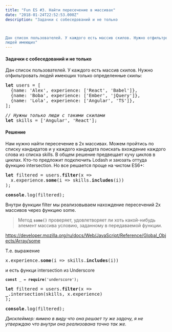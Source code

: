 ```yaml
---
title: "Fun ES #3. Найти пересечение в массивах"
date: "2018-01-24T22:52:53.000Z"
description: "Задачки с собеседований и не только



Дан список пользователей. У каждого есть массив скилов. Нужно отфильтровать
людей имеющих"
---
```


<h4>Задачки с собеседований и не только</h4>

<p>Дан список пользователей. У каждого есть массив скилов. Нужно отфильтровать людей имеющих только определенные скилы:</p>
<pre><strong>let</strong> users = [<br>  {name: 'Alex', experience: ['React', 'Babel']},<br>  {name: 'Boba', experience: ['Ember', 'jQuery']},<br>  {name: 'Lola', experience: ['Angular', 'TS']},<br>];</pre>
<pre><em>// Нужны только люди с такими скилами</em><br><strong>let</strong> skills = ['Angular', 'React'];</pre>
<h4>Решение</h4>
<p>Нам нужно найти пересечение в 2х массивах. Можем пройтись по списку кандидатов и у каждого кандидата поискать вхождение каждого слова из списка skills. В общем решение предвещает кучу циклов в циклах. Кто-то предложит подключить Lodash и заюзать оттуда функцию intersection. Но все решается проще на чистом ES6+:</p>
<pre><strong>let</strong> filtered = users.<strong>filter</strong>(x =&gt;<br>  x.experience.<strong>some</strong>(i =&gt; skills.<strong>includes</strong>(i))<br>);</pre>
<pre><strong>console</strong>.log(filtered);</pre>
<p>Внутри функции filter мы реализовываем нахождение пересечений 2х массивов через функцию some.</p>
<blockquote><p>Метод <code><strong>some()</strong></code> проверяет, удовлетворяет ли хоть какой-нибудь элемент массива условию, заданному в передаваемой функции.</p></blockquote>
<p><a href="https://developer.mozilla.org/ru/docs/Web/JavaScript/Reference/Global_Objects/Array/some">https://developer.mozilla.org/ru/docs/Web/JavaScript/Reference/Global_Objects/Array/some</a></p>
<p>Т.е. выражение</p>
<pre>x.experience.<strong>some</strong>(i =&gt; skills.<strong>includes</strong>(i))</pre>
<p>и есть функци intersection из Underscore</p>
<pre><code><strong>const</strong> _ = <strong>require</strong>('underscore');<br><br></code><strong>let</strong> filtered = users.<strong>filter</strong>(x =&gt;<br><strong>_</strong>.intersection(skills, x.experience)<br>);</pre>
<pre><strong>console</strong>.log(filtered);</pre>
<p><em>Дисклеймер: яимею в виду что она решает ту же задачу, я не утверждаю что внутри она реализована точно так же.</em></p>


